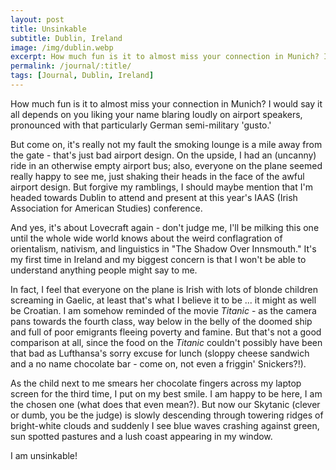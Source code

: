 ```yaml
---
layout: post
title: Unsinkable
subtitle: Dublin, Ireland
image: /img/dublin.webp
excerpt: How much fun is it to almost miss your connection in Munich? I would say it all depends on you liking your name blaring loudly on airport speakers, pronounced with that particularly German semi-military 'gusto.'
permalink: /journal/:title/
tags: [Journal, Dublin, Ireland]
---
```

How much fun is it to almost miss your connection in Munich? I would say it all depends on you liking your name blaring loudly on airport speakers, pronounced with that particularly German semi-military 'gusto.'

But come on, it's really not my fault the smoking lounge is a mile away from the gate - that's just bad airport design. On the upside, I had an (uncanny) ride in an otherwise empty airport bus; also, everyone on the plane seemed really happy to see me, just shaking their heads in the face of the awful airport design. But forgive my ramblings, I should maybe mention that I'm headed towards Dublin to attend and present at this year's IAAS (Irish Association for American Studies) conference.

And yes, it's about Lovecraft again - don't judge me, I'll be milking this one until the whole wide world knows about the weird conflagration of orientalism, nativism, and linguistics in "The Shadow Over Innsmouth." It's my first time in Ireland and my biggest concern is that I won't be able to understand anything people might say to me.

In fact, I feel that everyone on the plane is Irish with lots of blonde children screaming in Gaelic, at least that's what I believe it to be ... it might as well be Croatian. I am somehow reminded of the movie *Titanic* - as the camera pans towards the fourth class, way below in the belly of the doomed ship and full of poor emigrants fleeing poverty and famine. But that's not a good comparison at all, since the food on the *Titanic* couldn't possibly have been that bad as Lufthansa's sorry excuse for lunch (sloppy cheese sandwich and a no name chocolate bar - come on, not even a friggin' Snickers?!).

As the child next to me smears her chocolate fingers across my laptop screen for the third time, I put on my best smile. I am happy to be here, I am the chosen one (what does that even mean?). But now our Skytanic (clever or dumb, you be the judge) is slowly descending through towering ridges of bright-white clouds and suddenly I see blue waves crashing against green, sun spotted pastures and a lush coast appearing in my window.

I am unsinkable!

